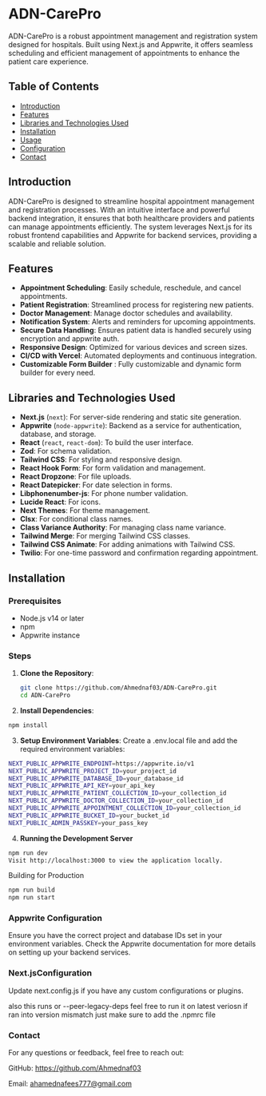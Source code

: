 # ADN-CarePro

ADN-CarePro is a robust appointment management and registration system designed for hospitals. Built using Next.js and Appwrite, it offers seamless scheduling and efficient management of appointments to enhance the patient care experience.

## Table of Contents

- [Introduction](#introduction)
- [Features](#features)
- [Libraries and Technologies Used](#libraries-and-technologies-used)
- [Installation](#installation)
- [Usage](#usage)
- [Configuration](#configuration)
- [Contact](#contact)

## Introduction

ADN-CarePro is designed to streamline hospital appointment management and registration processes. With an intuitive interface and powerful backend integration, it ensures that both healthcare providers and patients can manage appointments efficiently. The system leverages Next.js for its robust frontend capabilities and Appwrite for backend services, providing a scalable and reliable solution.

## Features

- **Appointment Scheduling**: Easily schedule, reschedule, and cancel appointments.
- **Patient Registration**: Streamlined process for registering new patients.
- **Doctor Management**: Manage doctor schedules and availability.
- **Notification System**: Alerts and reminders for upcoming appointments.
- **Secure Data Handling**: Ensures patient data is handled securely using encryption and appwrite auth.
- **Responsive Design**: Optimized for various devices and screen sizes.
- **CI/CD with Vercel**: Automated deployments and continuous integration.
- **Customizable Form Builder** : Fully customizable and dynamic form builder for every need. 

## Libraries and Technologies Used

- **Next.js** (`next`): For server-side rendering and static site generation.
- **Appwrite** (`node-appwrite`): Backend as a service for authentication, database, and storage.
- **React** (`react`, `react-dom`): To build the user interface.
- **Zod**: For schema validation.
- **Tailwind CSS**: For styling and responsive design.
- **React Hook Form**: For form validation and management.
- **React Dropzone**: For file uploads.
- **React Datepicker**: For date selection in forms.
- **Libphonenumber-js**: For phone number validation.
- **Lucide React**: For icons.
- **Next Themes**: For theme management.
- **Clsx**: For conditional class names.
- **Class Variance Authority**: For managing class name variance.
- **Tailwind Merge**: For merging Tailwind CSS classes.
- **Tailwind CSS Animate**: For adding animations with Tailwind CSS.
- **Twilio**: For one-time password and confirmation regarding appointment.

## Installation

### Prerequisites

- Node.js v14 or later
- npm
- Appwrite instance

### Steps

1. **Clone the Repository**:
   ```bash
   git clone https://github.com/Ahmednaf03/ADN-CarePro.git
   cd ADN-CarePro

2. **Install Dependencies**:

```bash
npm install
```

3. **Setup Environment Variables**: Create a .env.local file and add the required environment variables:
```bash
NEXT_PUBLIC_APPWRITE_ENDPOINT=https://appwrite.io/v1
NEXT_PUBLIC_APPWRITE_PROJECT_ID=your_project_id
NEXT_PUBLIC_APPWRITE_DATABASE_ID=your_database_id
NEXT_PUBLIC_APPWRITE_API_KEY=your_api_key
NEXT_PUBLIC_APPWRITE_PATIENT_COLLECTION_ID=your_collection_id
NEXT_PUBLIC_APPWRITE_DOCTOR_COLLECTION_ID=your_collection_id
NEXT_PUBLIC_APPWRITE_APPOINTMENT_COLLECTION_ID=your_collection_id
NEXT_PUBLIC_APPWRITE_BUCKET_ID=your_bucket_id
NEXT_PUBLIC_ADMIN_PASSKEY=your_pass_key
```

4. **Running the Development Server**

```bash
npm run dev
Visit http://localhost:3000 to view the application locally.
```
Building for Production

```bash
npm run build
npm run start
```

### Appwrite Configuration
Ensure you have the correct project and database IDs set in your environment variables. Check the Appwrite documentation for more details on setting up your backend services.

### Next.jsConfiguration
Update next.config.js if you have any custom configurations or plugins.

also this runs or --peer-legacy-deps feel free to run it on latest veriosn 
if ran into version mismatch just make sure to add the .npmrc file 


### Contact
For any questions or feedback, feel free to reach out:

GitHub: https://github.com/Ahmednaf03

Email: ahamednafees777@gmail.com